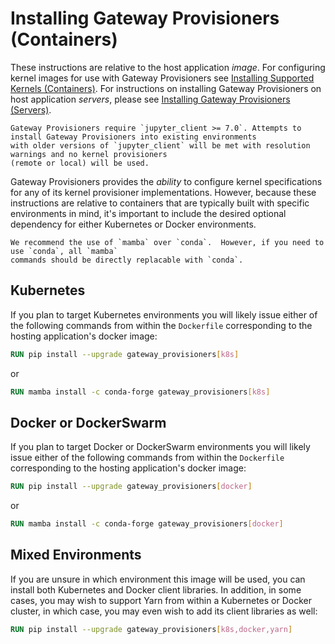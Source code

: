 # Installing Gateway Provisioners (Containers)

These instructions are relative to the host application _image_.  For configuring kernel images for use with Gateway
Provisioners see [Installing Supported Kernels (Containers)](installing-kernels-container.md).  For instructions on installing
Gateway Provisioners on host application _servers_, please see [Installing Gateway Provisioners (Servers)](installing-gp.md).

```{attention}
Gateway Provisioners require `jupyter_client >= 7.0`. Attempts to install Gateway Provisioners into existing environments
with older versions of `jupyter_client` will be met with resolution warnings and no kernel provisioners
(remote or local) will be used.
```

Gateway Provisioners provides the _ability_ to configure kernel specifications for any of its
kernel provisioner implementations. However, because these instructions are relative to containers that are typically
built with specific environments in mind, it's important to include the desired optional dependency for either
Kubernetes or Docker environments.

```{note}
We recommend the use of `mamba` over `conda`.  However, if you need to use `conda`, all `mamba`
commands should be directly replacable with `conda`.
```

## Kubernetes

If you plan to target Kubernetes environments you will likely issue either of the following commands
from within the `Dockerfile` corresponding to the hosting application's docker image:

```dockerfile
RUN pip install --upgrade gateway_provisioners[k8s]
```

or

```dockerfile
RUN mamba install -c conda-forge gateway_provisioners[k8s]
```

## Docker or DockerSwarm

If you plan to target Docker or DockerSwarm environments you will likely issue either of the
following commands from within the `Dockerfile` corresponding to the hosting application's docker image:

```dockerfile
RUN pip install --upgrade gateway_provisioners[docker]
```

or

```dockerfile
RUN mamba install -c conda-forge gateway_provisioners[docker]
```

## Mixed Environments

If you are unsure in which environment this image will be used, you can install both Kubernetes and Docker client
libraries.  In addition, in some cases, you may wish to support Yarn from within a Kubernetes or Docker cluster, in
which case, you may even wish to add its client libraries as well:

```dockerfile
RUN pip install --upgrade gateway_provisioners[k8s,docker,yarn]
```
